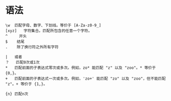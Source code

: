 # 语法

	\w	匹配字母、数字、下划线。等价于 [A-Za-z0-9_]
	[xyz]	字符集合。匹配所包含的任意一个字符。
	^     开头
	$	 结尾
	.	 除了换行符之外所有字符

	|	或者
	？   匹配0次或1次
	*	匹配前面的子表达式零次或多次。例如，zo* 能匹配 "z" 以及 "zoo"。* 等价于{0,}。
	+   匹配前面的子表达式一次或多次。例如，'zo+' 能匹配 "zo" 以及 "zoo"，但不能匹配 "z"。+ 等价于 {1,}。

	{n}	匹配n次